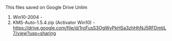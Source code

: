 This files saved on Google Drive Unlim

1. Win10-2004 - 
2. KMS-Auto-1.5.4.zip (Activator Win10) - https://drive.google.com/file/d/1roFusS3OgWvPkHSa3zhHhNJ5RFDmtiL7/view?usp=sharing
